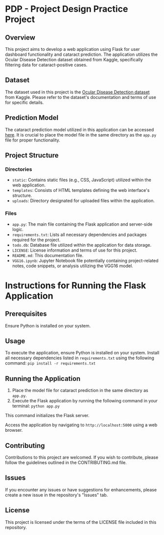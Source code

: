 # PDP - Project Design Practice Project

## Overview

This project aims to develop a web application using Flask for user dashboard functionality and cataract prediction. The application utilizes the Ocular Disease Detection dataset obtained from Kaggle, specifically filtering data for cataract-positive cases.

## Dataset
The dataset used in this project is the [Ocular Disease Detection dataset](https://www.kaggle.com/datasets/andrewmvd/ocular-disease-recognition-odir5k) from Kaggle. Please refer to the dataset's documentation and terms of use for specific details.

## Prediction Model
The cataract prediction model utilized in this application can be accessed [here](https://drive.google.com/file/d/1Dtz5oYnWIpveowxbsRyG-N7ywAJTafo3/view?usp=sharing). It is crucial to place the model file in the same directory as the `app.py` file for proper functionality.

## Project Structure

### Directories
- `static`: Contains static files (e.g., CSS, JavaScript) utilized within the web application.
- `templates`: Consists of HTML templates defining the web interface's structure.
- `uploads`: Directory designated for uploaded files within the application.

### Files
- `app.py`: The main file containing the Flask application and server-side logic.
- `requirements.txt`: Lists all necessary dependencies and packages required for the project.
- `todo.db`: Database file utilized within the application for data storage.
- `LICENSE`: License information and terms of use for this project.
- `README.md`: This documentation file.
- `VGG16.ipynb`: Jupyter Notebook file potentially containing project-related notes, code snippets, or analysis utilizing the VGG16 model.


# Instructions for Running the Flask Application

## Prerequisites
Ensure Python is installed on your system.

## Usage
To execute the application, ensure Python is installed on your system. Install all necessary dependencies listed in `requirements.txt` using the following command:
```pip install -r requirements.txt```

## Running the Application
1. Place the model file for cataract prediction in the same directory as `app.py`.
2. Execute the Flask application by running the following command in your terminal:
   ```python app.py```

This command initializes the Flask server.

Access the application by navigating to ```http://localhost:5000``` using a web browser.

## Contributing

Contributions to this project are welcomed. If you wish to contribute, please follow the guidelines outlined in the CONTRIBUTING.md file.

## Issues

If you encounter any issues or have suggestions for enhancements, please create a new issue in the repository's "Issues" tab.

## License

This project is licensed under the terms of the LICENSE file included in this repository.
